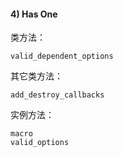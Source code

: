 #### 4) Has One

类方法：

```
valid_dependent_options
```

其它类方法：

```
add_destroy_callbacks
```

实例方法：

```
macro
valid_options
```